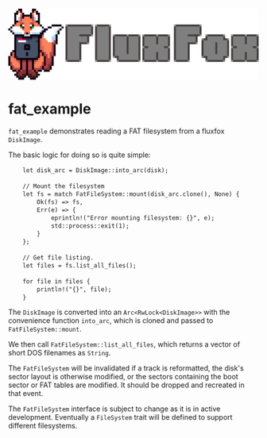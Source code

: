 ![image](../../doc/img/fluxfox_logo.png)

# fat_example

`fat_example` demonstrates reading a FAT filesystem from a fluxfox `DiskImage`.

The basic logic for doing so is quite simple:

```
    let disk_arc = DiskImage::into_arc(disk);

    // Mount the filesystem
    let fs = match FatFileSystem::mount(disk_arc.clone(), None) {
        Ok(fs) => fs,
        Err(e) => {
            eprintln!("Error mounting filesystem: {}", e);
            std::process::exit(1);
        }
    };

    // Get file listing.
    let files = fs.list_all_files();

    for file in files {
        println!("{}", file);
    }
```

The `DiskImage` is converted into an `Arc<RwLock<DiskImage>>` with the convenience function `into_arc`,
which is cloned and passed to `FatFileSystem::mount`.

We then call `FatFileSystem::list_all_files`, which returns a vector of short DOS filenames as `String`.

The `FatFileSystem` will be invalidated if a track is reformatted, the disk's sector layout is otherwise modified, or
the sectors containing the boot sector or FAT tables are modified. It should be dropped and recreated in that event.

The `FatFileSystem` interface is subject to change as it is in active development. Eventually a `FileSystem` trait will
be defined to support different filesystems.

